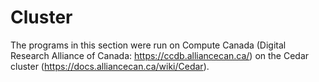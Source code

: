 # Cluster

The programs in this section were run on Compute Canada (Digital Research Alliance of Canada: https://ccdb.alliancecan.ca/) on the Cedar cluster (https://docs.alliancecan.ca/wiki/Cedar).  

